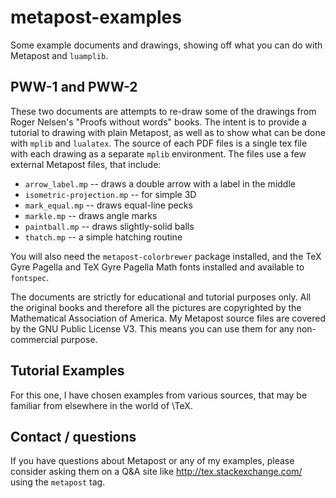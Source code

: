 # metapost-examples

Some example documents and drawings, showing off what you can do with Metapost and `luamplib`.

## PWW-1 and PWW-2

These two documents are attempts to re-draw some of the drawings from Roger Nelsen's "Proofs
without words" books.  The intent is to provide a tutorial to drawing with plain
Metapost, as well as to show what can be done with `mplib` and `lualatex`.  The
source of each PDF files is a single tex file with each drawing as a separate
`mplib` environment.  The files use a few external Metapost files, that include:

- `arrow_label.mp` -- draws a double arrow with a label in the middle
- `isometric-projection.mp` -- for simple 3D
- `mark_equal.mp` -- draws equal-line pecks
- `markle.mp` -- draws angle marks
- `paintball.mp` -- draws slightly-solid balls
- `thatch.mp` -- a simple hatching routine

You will also need the `metapost-colorbrewer` package installed, and the TeX
Gyre Pagella and TeX Gyre Pagella Math fonts installed and available to
`fontspec`.

The documents are strictly for educational and tutorial purposes only.  All the
original books and therefore all the pictures are copyrighted by the
Mathematical Association of America. My Metapost source files are covered by
the GNU Public License V3.  This means you can use them for any non-commercial
purpose.

## Tutorial Examples

For this one, I have chosen examples from various sources, that may be familiar from
elsewhere in the world of \TeX.

## Contact / questions

If you have questions about Metapost or any of my examples, please consider asking
them on a Q&A site like http://tex.stackexchange.com/ using the `metapost` tag.
